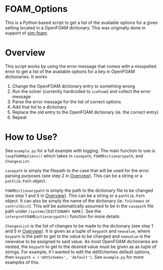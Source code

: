 # FOAM_Options

This is a Python based script to get a list of the available options for a given setting located in a OpenFOAM dictionary. This was originally done in support of [vim-foam](https://github.com/lervag/vim-foam).

# Overview
This script works by using the error message that comes with a misspelled error to get a list of the available options for a key in OpenFOAM dictionaries. It works

1. Change the OpenFOAM dictionary entry to something wrong
2. Run the solver (currently hardcoded to `icoFoam`) and collect the error message
3. Parse the error message for the list of correct options
4. Add that list to a dictionary
5. Replace the old entry to the OpenFOAM dictionary (ie. the correct entry)
6. Repeat

# How to Use?
See `example.py` for a full example with logging. The main function to use is `loopFOAMOptions()` which takes in `casepath`, `FOAMDictionarypath`, and `ChangesList`.

`casepath` is simply the filepath to the case that will be used for the error parsing purposes (see step 2 in [Overview](#overview)). This can be a string or a `pathlib.Path` object. 

`FOAMDictionarypath` is simply the path to the dictionary file to be changed (see step 1 and 5 in [Overview](#overview)). This can be a string or a `pathlib.Path` object. It can also be simply the name of the dictionary (ie. `fvSchemes` or `controlDict`). This will be automatically assumed to be in the `casepath` file path under `/system/[DICTIONARY NAME]`. See the `interpretFOAMDictionarypath()` function for more details.

`ChangesList` is the list of changes to be made to the dictionary (see step 1 and 5 in [Overview](#overview)). It is given as a tuple of `keypath` and `newvalue`, where `keypath` is the path to get to the value to be changed and `newvalue` is the newvalue to be assigned to said value.
As most OpenFOAM dictionaries are nested, the `keypath` to get to the desired value must be given as as tuple of strings. For example, if I wanted to edit the ddtSchemes default options, then `keypath = ('ddtSchemes', 'default')`. See `example.py` for more examples of this.
